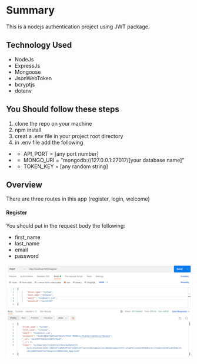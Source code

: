 # Summary

This is a nodejs authentication project using JWT package.

## Technology Used

- NodeJs
- ExpressJs
- Mongoose
- JsonWebToken
- bcryptjs
- dotenv

## You Should follow these steps

1. clone the repo on your machine
2. npm install
3. creat a .env file in your project root directory
4. in .env file add the following

- - API_PORT = [any port number]
- - MONGO_URI = "mongodb://127.0.0.1:27017/[your database name]"
- - TOKEN_KEY = [any random string]

## Overview

There are three routes in this app (register, login, welcome)

#### Register

You should put in the request body the following:

- first_name
- last_name
- email
- password

![Alt text](./screenshots/register.png?raw=true "Register")
